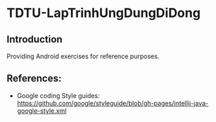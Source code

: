 # TDTU-LapTrinhUngDungDiDong
## Introduction
Providing Android exercises for reference purposes.


## References:
- Google coding Style guides: https://github.com/google/styleguide/blob/gh-pages/intellij-java-google-style.xml
